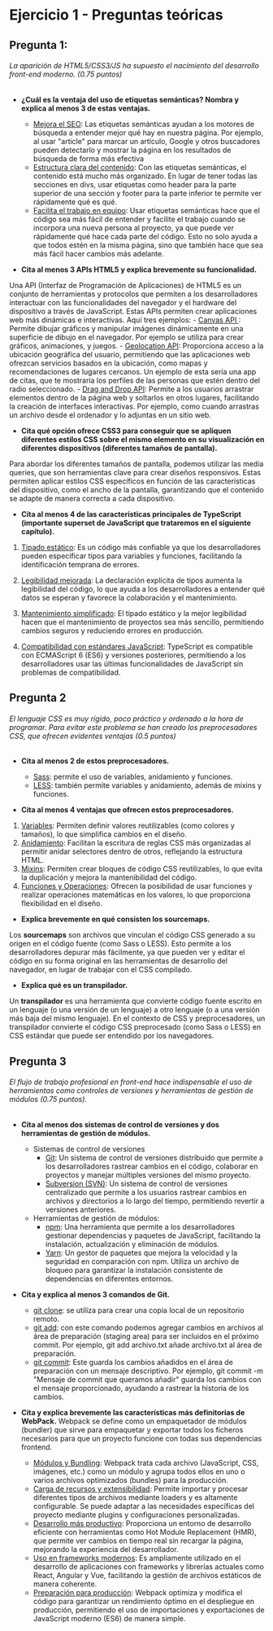 # Ejercicio 1 - Preguntas teóricas

## Pregunta 1: 

###### La aparición de HTML5/CSS3/JS ha supuesto el nacimiento del desarrollo front-end moderno. (0.75 puntos)

- **¿Cuál es la ventaja del uso de etiquetas semánticas? Nombra y explica al menos 3 de estas ventajas.**
  - <u>Mejora el SEO</u>: Las etiquetas semánticas ayudan a los motores de búsqueda a entender mejor qué hay en nuestra página. Por ejemplo, al usar "article" para marcar un artículo, Google y otros buscadores pueden detectarlo y mostrar la página en los resultados de búsqueda de forma más efectiva
  - <u>Estructura clara del contenido</u>: Con las etiquetas semánticas, el contenido está mucho más organizado. En lugar de tener todas las secciones en  divs, usar etiquetas como header para la parte superior de una sección y footer para la parte inferior te permite ver rápidamente qué es qué. 
  - <u>Facilita el trabajo en equipo</u>:  Usar etiquetas semánticas hace que el código sea más fácil de entender y facilite el trabajo cuando se incorpora una nueva persona al proyecto, ya que puede ver rápidamente qué hace cada parte del código. 
  Esto no solo ayuda a que todos estén en la misma página, sino que también hace que sea más fácil hacer cambios más adelante.

-  **Cita al menos 3 APIs HTML5 y explica brevemente su funcionalidad.**
   
Una API (Interfaz de Programación de Aplicaciones) de HTML5 es un conjunto de herramientas y protocolos que permiten a los desarrolladores interactuar con las funcionalidades del navegador y el hardware del dispositivo a través de JavaScript. Estas APIs permiten crear aplicaciones web más dinámicas e interactivas. 
    Aquí tres ejemplos: 
    - <u> Canvas API </u>: Permite dibujar gráficos y manipular imágenes dinámicamente en una superficie de dibujo en el navegador. Por ejemplo se utiliza para crear gráficos, animaciones, y juegos.
    - <u> Geolocation API</u>: Proporciona acceso a la ubicación geográfica del usuario, permitiendo que las aplicaciones web ofrezcan servicios basados en la ubicación, como mapas y recomendaciones de lugares cercanos. Un ejemplo de esta sería una app de citas, que te mostraría los perfiles de las personas que estén dentro del radio seleccionado. 
    - <u> Drag and Drop API</u>: Permite a los usuarios arrastrar elementos dentro de la página web y soltarlos en otros lugares, facilitando la creación de interfaces interactivas. Por ejemplo, como cuando arrastras un archivo desde el ordenador y lo adjuntas en un sitio web.


- **Cita qué opción ofrece CSS3 para conseguir que se apliquen diferentes estilos CSS sobre el mismo elemento en su visualización en diferentes dispositivos (diferentes tamaños de pantalla).**

Para abordar los diferentes tamaños de pantalla, podemos utilizar las media queries, que son herramientas clave para crear diseños responsivos. Estas permiten aplicar estilos CSS específicos en función de las características del dispositivo, como el ancho de la pantalla, garantizando que el contenido se adapte de manera correcta a cada dispositivo.

-  **Cita al menos 4 de las características principales de TypeScript (importante superset de JavaScript que trataremos en el siguiente capítulo).**

1. <u>Tipado estático</u>: Es un código más confiable ya que los desarrolladores pueden especificar tipos para variables y funciones, facilitando la identificación temprana de errores.

2. <u>Legibilidad mejorada</u>: La declaración explícita de tipos aumenta la legibilidad del código, lo que ayuda a los desarrolladores a entender qué datos se esperan y favorece la colaboración y el mantenimiento.

3. <u>Mantenimiento simplificado</u>: El tipado estático y la mejor legibilidad hacen que el mantenimiento de proyectos sea más sencillo, permitiendo cambios seguros y reduciendo errores en producción.

1. <u>Compatibilidad con estándares JavaScript</u>: TypeScript es compatible con ECMAScript 6 (ES6) y versiones posteriores, permitiendo a los desarrolladores usar las últimas funcionalidades de JavaScript sin problemas de compatibilidad.

## Pregunta 2

###### El lenguaje CSS es muy rígido, poco práctico y ordenado a la hora de programar. Para evitar este problema se han creado los preprocesadores CSS, que ofrecen evidentes ventajas (0.5 puntos)

- **Cita al menos 2 de estos preprocesadores.**
  - <u>Sass</u>: permite el uso de variables, anidamiento y funciones.
  - <u>LESS</u>: también permite variables y anidamiento, además de mixins y funciones.
  
- **Cita al menos 4 ventajas que ofrecen estos preprocesadores.**
1. <u>Variables</u>: Permiten definir valores reutilizables (como colores y tamaños), lo que simplifica cambios en el diseño.
2. <u>Anidamiento</u>: Facilitan la escritura de reglas CSS más organizadas al permitir anidar selectores dentro de otros, reflejando la estructura HTML.
3. <u>Mixins</u>: Permiten crear bloques de código CSS reutilizables, lo que evita la duplicación y mejora la mantenibilidad del código.
4. <u>Funciones y Operaciones</u>: Ofrecen la posibilidad de usar funciones y realizar operaciones matemáticas en los valores, lo que proporciona flexibilidad en el diseño. 
- **Explica brevemente en qué consisten los sourcemaps.**
  
Los **sourcemaps** son archivos que vinculan el código CSS generado a su origen en el código fuente (como Sass o LESS). Esto permite a los desarrolladores depurar más fácilmente, ya que pueden ver y editar el código en su forma original en las herramientas de desarrollo del navegador, en lugar de trabajar con el CSS compilado.

- **Explica qué es un transpilador.**

Un **transpilador** es una herramienta que convierte código fuente escrito en un lenguaje (o una versión de un lenguaje) a otro lenguaje (o a una versión más baja del mismo lenguaje). En el contexto de CSS y preprocesadores, un transpilador convierte el código CSS preprocesado (como Sass o LESS) en CSS estándar que puede ser entendido por los navegadores.

## Pregunta 3 

###### El flujo de trabajo profesional en front-end hace indispensable el uso de herramientas como controles de versiones y herramientas de gestión de módulos (0.75 puntos).

- **Cita al menos dos sistemas de control de versiones y dos herramientas de gestión de módulos.**
  - Sistemas de control de versiones
    - <u>Git</u>: Un sistema de control de versiones distribuido que permite a los desarrolladores rastrear cambios en el código, colaborar en proyectos y manejar múltiples versiones del mismo proyecto.
    - <u>Subversion (SVN)</u>: Un sistema de control de versiones centralizado que permite a los usuarios rastrear cambios en archivos y directorios a lo largo del tiempo, permitiendo revertir a versiones anteriores.
  - Herramientas de gestión de módulos:
    - <u>npm</u>: Una herramienta que permite a los desarrolladores gestionar dependencias y paquetes de JavaScript, facilitando la instalación, actualización y eliminación de módulos.
    - <u>Yarn</u>: Un gestor de paquetes que mejora la velocidad y la seguridad en comparación con npm. Utiliza un archivo de bloqueo para garantizar la instalación consistente de dependencias en diferentes entornos.

- **Cita y explica al menos 3 comandos de Git.**

    - <u>git clone</u>: se utiliza para crear una copia local de un repositorio remoto.
    - <u>git add</u>: con este comando podemos agregar cambios en archivos al área de preparación (staging area) para ser incluidos en el próximo commit. Por ejemplo, git add archivo.txt añade archivo.txt al área de preparación.
    - <u>git commit</u>: Este guarda los cambios añadidos en el área de preparación con un mensaje descriptivo. Por ejemplo, git commit -m "Mensaje de commit que queramos añadir" guarda los cambios con el mensaje proporcionado, ayudando a rastrear la historia de los cambios.

- **Cita y explica brevemente las características más definitorias de WebPack.**
Webpack se define como un empaquetador de módulos (bundler) que sirve para empaquetar y exportar todos los ficheros necesarios para que un proyecto funcione con todas sus dependencias frontend.
    - <u>Módulos y Bundling</u>: Webpack trata cada archivo (JavaScript, CSS, imágenes, etc.) como un módulo y agrupa todos ellos en uno o varios archivos optimizados (bundles) para la producción. 
    - <u>Carga de recursos y extensibilidad</u>: Permite importar y procesar diferentes tipos de archivos mediante loaders y es altamente configurable. Se puede adaptar a las necesidades específicas del proyecto mediante plugins y configuraciones personalizadas.
    - <u>Desarrollo más productivo</u>: Proporciona un entorno de desarrollo eficiente con herramientas como Hot Module Replacement (HMR), que permite ver cambios en tiempo real sin recargar la página, mejorando la experiencia del desarrollador.
    - <u>Uso en frameworks modernos</u>: Es ampliamente utilizado en el desarrollo de aplicaciones con frameworks y librerías actuales como React, Angular y Vue, facilitando la gestión de archivos estáticos de manera coherente.
    - <u>Preparación para producción</u>: Webpack optimiza y modifica el código para garantizar un rendimiento óptimo en el despliegue en producción, permitiendo el uso de importaciones y exportaciones de JavaScript moderno (ES6) de manera simple.